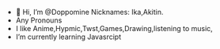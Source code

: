 - 👋 Hi, I’m @Doppomine Nicknames: Ika,Akitin.
- Any Pronouns 
- I like Anime,Hypmic,Twst,Games,Drawing,listening to music,
- I’m currently learning Javasrcipt


